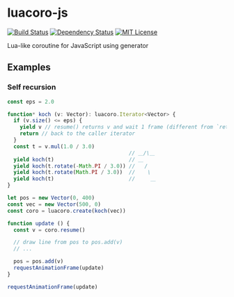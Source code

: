 # luacoro-js

[![Build Status][travisci-image]][travisci-url] [![Dependency Status][dependencies-image]][dependencies-url] [![MIT License][license-image]][license-url]

[travisci-image]: https://travis-ci.org/townewgokgok/luacoro-js.svg?branch=master
[travisci-url]: https://travis-ci.org/townewgokgok/luacoro-js

[dependencies-image]: https://david-dm.org/townewgokgok/luacoro-js.svg
[dependencies-url]: https://david-dm.org/townewgokgok/luacoro-js

[license-image]: https://img.shields.io/badge/License-MIT-blue.svg
[license-url]: https://opensource.org/licenses/MIT

Lua-like coroutine for JavaScript using generator

## Examples

### Self recursion

```typescript
const eps = 2.0

function* koch (v: Vector): luacoro.Iterator<Vector> {
  if (v.size() <= eps) {
    yield v // resume() returns v and wait 1 frame (different from `return v`, be careful)
    return // back to the caller iterator
  }
  const t = v.mul(1.0 / 3.0)
                                       // ＿/\＿
  yield koch(t)                        // ＿
  yield koch(t.rotate(-Math.PI / 3.0)) //   /
  yield koch(t.rotate(Math.PI / 3.0))  //    \
  yield koch(t)                        //     ＿
}

let pos = new Vector(0, 400)
const vec = new Vector(500, 0)
const coro = luacoro.create(koch(vec))

function update () {
  const v = coro.resume()

  // draw line from pos to pos.add(v)
  // ...

  pos = pos.add(v)
  requestAnimationFrame(update)
}

requestAnimationFrame(update)
```

